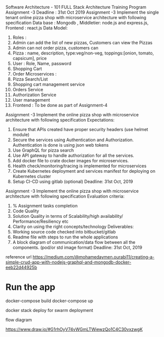 Software Architecture -
101
FULL Stack Architecture Training Program
Assignment -3
Deadline : 31st Oct 2019
Assignment -3
Implement the single tenant online pizza shop with microservice architecture with following specification
Data base : Mongodb , Middletier: node.js and express.js, Frontend : react.js
Data Model:
1. Roles :
1. Admin can add the list of new pizzas, Customers can view the Pizzas
2. Admin can not order pizza, customers can
2. Pizza : name, description, type:veg/non-veg, toppings:[onion, tomato, capsicum], price
3. User : Role, Name, password
4. Shopping Cart
5. Order
Microservices :
1. Pizza Search/List
2. Shopping cart management service
3. Orders Service
4. Authorization Service
5. User management
6. Frontend : To be done as part of Assignment-4





Assignment -3
Implement the online pizza shop with microservice architecture with following specification
Expectations:
1. Ensure that APIs created have proper security headers (use helmet module)
2. Secure the services using Authentication and Authorization. Authentication is done is using
json web tokens
3. Use GraphQL for pizza search
4. Use API gateway to handle authorization for all the services.
5. Add docker file to crate docker images for microservices.
6. Health check/monitoring/tracing is implemented for microservices
7. Create Kubernetes deployment and services manifest for deploying on Kubernetes cluster
7. Setup CI-CD using gitlab (optional)
Deadline: 31st Oct, 2019




Assignment -3
Implement the online pizza shop with microservice architecture with following specification
Evaluation criteria:
1. % Assignment tasks completion
2. Code Quality
3. Solution Quality in terms of Scalability/high availability/ Performance/Resiliency etc
4. Clarity on using the right concepts/technology
Deliverables:
1. Working source code checked into bitbucket/gitlab
2. Readme file with steps to run the whole applications
3. A block diagram of communication/data flow between all the components. (pod/or std
image format)
Deadline: 31st Oct, 2019






reference url
https://medium.com/@mohamedaymen.ourabi11/creating-a-simple-crud-app-with-nodejs-graphql-and-mongodb-docker-eeb22d44925b


Run the app
================================
docker-compose build
docker-compose up

docker stack deploy for swarm deployment


flow diagram

https://www.draw.io/#G1rhOyV74vWGmLTWiewzQo1C4C30vxzwgK

